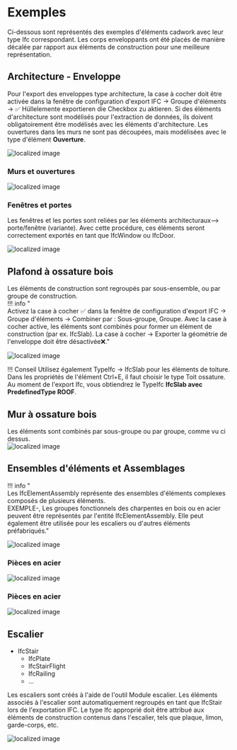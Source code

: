 # Exemples

Ci-dessous sont représentés des exemples d'éléments cadwork avec leur type Ifc correspondant. Les corps enveloppants ont été placés de manière décalée par rapport aux éléments de construction pour une meilleure représentation. 

## Architecture - Enveloppe
Pour l'export des enveloppes type architecture, la case à cocher doit être activée dans la fenêtre de configuration d'export IFC -> Groupe d'éléments -> :white_check_mark: Hüllelemente exportieren die Checkbox zu aktieren.
Si des éléments d'architecture sont modélisés pour l'extraction de données, ils doivent obligatoirement être modélisés avec les éléments d'architecture. Les ouvertures dans les murs ne sont pas découpées, mais modélisées avec le type d'élément  **Ouverture**. 

![localized image](../img/bounding.de.png)

### Murs et ouvertures
![localized image](../img/walls_cov.png)

### Fenêtres et portes
Les fenêtres et les portes sont reliées par les éléments architecturaux--> porte/fenêtre (variante). Avec cette procédure, ces éléments seront correctement exportés en tant que IfcWindow ou IfcDoor. 

![localized image](../img/window.png)

## Plafond à ossature bois
Les éléments de construction sont regroupés par sous-ensemble, ou par groupe de construction.   <br>
!!! info " <br>Activez la case à cocher :white_check_mark: dans la fenêtre de configuration d'export IFC -> Groupe d'éléments -> Combiner par : Sous-groupe, Groupe. Avec la case à cocher active, les éléments sont combinés pour former un élément de construction (par ex. IfcSlab). La case à cocher -> Exporter la géométrie de l'enveloppe doit être désactivée:x:."

![localized image](../img/slab.png)

!!! Conseil
    Utilisez également TypeIfc -> IfcSlab pour les éléments de toiture. Dans les propriétés de l'élément Ctrl+E, il faut choisir le type Toit ossature. Au moment de l'export Ifc, vous obtiendrez le TypeIfc **IfcSlab avec PredefinedType ROOF**. 

## Mur à ossature bois
Les éléments sont combinés par sous-groupe ou par groupe, comme vu ci dessus. <br>
![localized image](../img/wall_cw.png)

## Ensembles d'éléments et Assemblages
!!! info "  <br>Les IfcElementAssembly représente des ensembles d'éléments complexes composés de plusieurs éléments.<br> EXEMPLE-, Les groupes fonctionnels des charpentes en bois ou en acier peuvent être représentés par l'entité IfcElementAssembly. Elle peut également être utilisée pour les escaliers ou d'autres éléments préfabriqués."

![localized image](../img/assembly.png)

### Pièces en acier
![localized image](../img/steel_cw.png)

### Pièces en acier
![localized image](../img/steel_cw.png)

## Escalier

* IfcStair
    * IfcPlate
    * IfcStairFlight
    * IfcRailing
    * ...

Les escaliers sont créés à l'aide de l'outil Module escalier. Les éléments associés à l'escalier sont automatiquement regroupés en tant que IfcStair lors de l'exportation IFC. 
Le type Ifc approprié doit être attribué aux éléments de construction contenus dans l'escalier, tels que plaque, limon, garde-corps, etc. 

![localized image](../img/stair.png)